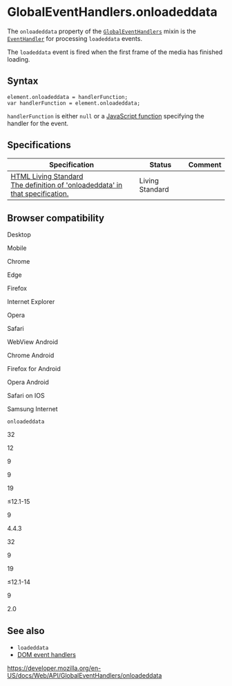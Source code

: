 GlobalEventHandlers.onloadeddata
================================

The `onloadeddata` property of the [`GlobalEventHandlers`](../globaleventhandlers) mixin is the [`EventHandler`](https://developer.mozilla.org/en-US/docs/Web/Events/Event_handlers) for processing `loadeddata` events.

The `loadeddata` event is fired when the first frame of the media has finished loading.

Syntax
------

    element.onloadeddata = handlerFunction;
    var handlerFunction = element.onloadeddata;

`handlerFunction` is either `null` or a [JavaScript function](https://developer.mozilla.org/en-US/docs/Web/JavaScript/Reference/Functions) specifying the handler for the event.

Specifications
--------------

<table><thead><tr class="header"><th>Specification</th><th>Status</th><th>Comment</th></tr></thead><tbody><tr class="odd"><td><a href="https://html.spec.whatwg.org/multipage/#handler-onloadeddata">HTML Living Standard<br />
<span class="small">The definition of 'onloadeddata' in that specification.</span></a></td><td><span class="spec-living">Living Standard</span></td><td></td></tr></tbody></table>

Browser compatibility
---------------------

Desktop

Mobile

Chrome

Edge

Firefox

Internet Explorer

Opera

Safari

WebView Android

Chrome Android

Firefox for Android

Opera Android

Safari on IOS

Samsung Internet

`onloadeddata`

32

12

9

9

19

≤12.1-15

9

4.4.3

32

9

19

≤12.1-14

9

2.0

See also
--------

-   `loadeddata`
-   [DOM event handlers](https://developer.mozilla.org/en-US/docs/Web/Events/Event_handlers)

<a href="https://developer.mozilla.org/en-US/docs/Web/API/GlobalEventHandlers/onloadeddata" class="_attribution-link">https://developer.mozilla.org/en-US/docs/Web/API/GlobalEventHandlers/onloadeddata</a>
